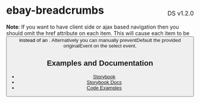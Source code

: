 <h1 style="display: flex; justify-content: space-between; align-items: center;">
    <span>
        ebay-breadcrumbs
    </span>
    <span style="font-weight: normal; font-size: medium; margin-bottom: -15px;">
        DS v1.2.0
    </span>
</h1>

**Note**: If you want to have client side or ajax based navigation then you should omit the href attribute on each item. This will cause each item to be <button> instead of an <a>. Alternatively you can manually preventDefault the provided originalEvent on the select event.

## Examples and Documentation

-   [Storybook](https://ebay.github.io/ebayui-core/?path=/story/navigation-disclosure-ebay-breadcrumbs)
-   [Storybook Docs](https://ebay.github.io/ebayui-core/?path=/docs/navigation-disclosure-ebay-breadcrumbs)
-   [Code Examples](https://github.com/eBay/ebayui-core/tree/master/src/components/ebay-breadcrumbs/examples)
